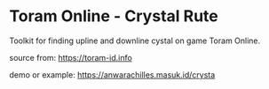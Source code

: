 
# Toram Online - Crystal Rute

Toolkit for finding upline and downline cystal on game Toram Online.


source from: https://toram-id.info

demo or example: https://anwarachilles.masuk.id/crysta
